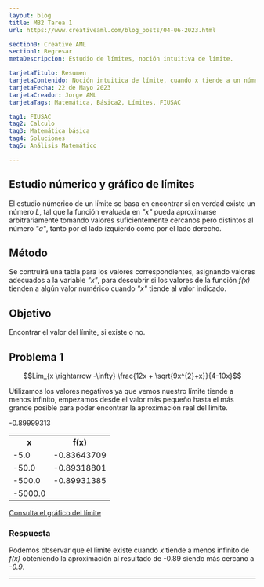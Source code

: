 ```yaml
---
layout: blog
title: MB2 Tarea 1
url: https://www.creativeaml.com/blog_posts/04-06-2023.html

section0: Creative AML
section1: Regresar
metaDescripcion: Estudio de límites, noción intuitiva de límite.

tarjetaTitulo: Resumen
tarjetaContenido: Noción intuitica de límite, cuando x tiende a un número.
tarjetaFecha: 22 de Mayo 2023
tarjetaCreador: Jorge AML
tarjetaTags: Matemática, Básica2, Límites, FIUSAC 

tag1: FIUSAC
tag2: Calculo
tag3: Matemática básica
tag4: Soluciones
tag5: Análisis Matemático

---
```

<div>
    <h2>Estudio númerico y gráfico de límites</h2>
    <p>
    El estudio númerico de un límite se basa en encontrar si en verdad existe un número <i>L</i>, tal que la función evaluada en <i>"x"</i> pueda aproximarse arbitrariamente tomando valores suficientemente cercanos pero distintos al número <i>"a"</i>, tanto por el lado izquierdo como por el lado derecho.
    </p>
    <h2>Método</h2>
    <p>Se contruirá una tabla para los valores correspondientes, asignando valores adecuados a la variable <i>"x"</i>, para descubrir si los valores de la función <i>f(x)</i> tienden a algún valor numérico cuando <i>"x"</i> tiende al valor indicado.</p>
    <h2>Objetivo</h2>
    <p>Encontrar el valor del límite, si existe o no.</p>
</div>
<div class="latex">
<h2>Problema 1</h2>

$$Lim_{x \rightarrow -\infty} \frac{12x + \sqrt{9x^{2}+x}}{4-10x}$$
</div>
<div>
<p>Utilizamos los valores negativos ya que vemos nuestro límite tiende a menos infinito, empezamos desde el valor más pequeño hasta el más grande posible para poder encontrar la aproximación real del límite.</p>
<table class="l-table">
    <tr>
        <th>x</th>
        <th>f(x)</th>
    </tr>
    <tr>
        <td>-5.0</td>
        <td>-0.83643709</td>
    </tr>
    <tr>
        <td>-50.0</td>
        <td>-0.89318801</td>
    </tr>
    <tr>
        <td>-500.0</td>
        <td>-0.89931385</td>
    </tr>
    <tr>
        <td>-5000.0</td>
        <t´d>-0.89999313</td>
    </tr>
</table>
</div>
<div class="l-container">
    <a class="latex-a" href="https://www.geogebra.org/m/xehr5xuu">Consulta el gráfico del límite</a>
</div>
<h3>Respuesta</h3>
<p>Podemos observar que el límite existe cuando <i>x</i> tiende a menos infinito de <i>f(x)</i> obteniendo la aproximación al resultado de -0.89 siendo más cercano a <i>-0.9</i>.</p>

---
